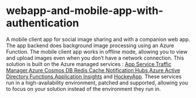 # webapp-and-mobile-app-with-authentication
A mobile client app for social image sharing and with a companion web app. The app backend does background image processing using an Azure Function. The mobile client app works in offline mode, allowing you to view and upload images even when you don’t have a network connection.
This solution is built on the Azure managed services : <a href="https://azure.microsoft.com/en-us/services/app-service/" Target="_blank">App Service</a>,<a href="https://azure.microsoft.com/en-us/services/traffic-manager/">Traffic Manager</a>,<a href="https://azure.microsoft.com/en-us/services/cosmos-db/">Azure Cosmos DB</a>,<a href="https://azure.microsoft.com/en-us/services/cache/">Redis Cache</a>,<a href="https://azure.microsoft.com/en-us/services/notification-hubs/">Notification Hubs</a>,<a href="https://azure.microsoft.com/en-us/services/active-directory/">Azure Active Directory</a>,<a href="https://azure.microsoft.com/en-us/services/functions/S">Functions</a>,<a href="https://azure.microsoft.com/en-us/services/application-insights/">Application Insights</a> and <a href="https://azure.microsoft.com/en-us/services/hockeyapp/">HockeyApp</a>.
These services run in a high-availability environment, patched and supported, allowing you to focus on your solution instead of the environment they run in.
